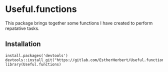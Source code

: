 # Useful.functions

This package brings together some functions I have created to perform repatative tasks.

## Installation

```
install.packages('devtools')
devtools::install_git("https://gitlab.com/EstherHerbert/Useful.functions.git")
library(Useful.functions)
```

